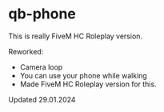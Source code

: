 # qb-phone
This is really FiveM HC Roleplay version.

Reworked:
- Camera loop
- You can use your phone while walking
- Made FiveM HC Roleplay version for this.

Updated 29.01.2024
